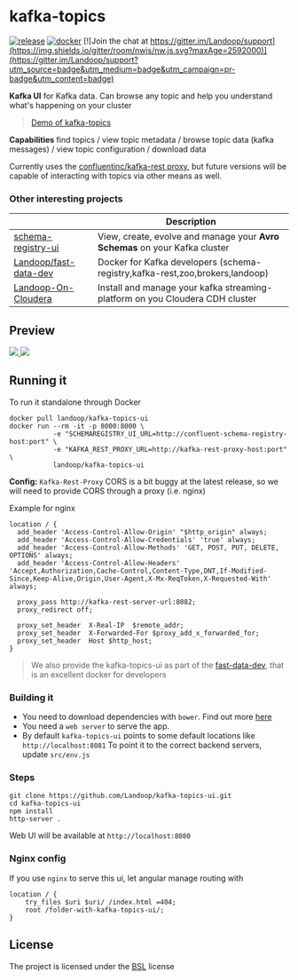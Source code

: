 # kafka-topics

[![release](http://github-release-version.herokuapp.com/github/landoop/kafka-topics-ui/release.svg?style=flat)](https://github.com/landoop/kafka-topics-ui/releases/latest)
[![docker](https://img.shields.io/docker/pulls/landoop/kafka-topics-ui.svg?style=flat)](https://hub.docker.com/r/landoop/kafka-topics-ui/)
[![Join the chat at https://gitter.im/Landoop/support](https://img.shields.io/gitter/room/nwjs/nw.js.svg?maxAge=2592000)](https://gitter.im/Landoop/support?utm_source=badge&utm_medium=badge&utm_campaign=pr-badge&utm_content=badge)

**Kafka UI** for Kafka data. Can browse any topic and help you understand what's happening on your cluster

> [Demo of kafka-topics](https://kafka-topics-ui.landoop.com)

**Capabilities** find topics / view topic metadata / browse topic data (kafka messages) / view topic configuration / download data

Currently uses the [confluentinc/kafka-rest proxy](https://github.com/confluentinc/kafka-rest), but future versions will
be capable of interacting with topics via other means as well.

### Other interesting projects

|                                                                       | Description                                                                  |
|-----------------------------------------------------------------------| -----------------------------------------------------------------------------|
| [schema-registry-ui](https://github.com/Landoop/schema-registry-ui)   | View, create, evolve and manage your **Avro Schemas** on your Kafka cluster  | 
| [Landoop/fast-data-dev](https://github.com/Landoop/fast-data-dev)     | Docker for Kafka developers (schema-registry,kafka-rest,zoo,brokers,landoop) |
| [Landoop-On-Cloudera](https://github.com/Landoop/Landoop-On-Cloudera) | Install and manage your kafka streaming-platform on you Cloudera CDH cluster |

## Preview

<a href="http://kafka-topics-ui.landoop.com" target="_blank" width="50%">
    <img src="https://raw.githubusercontent.com/Landoop/kafka-topics-ui/gh-pages/v0.7.1-topics-1.png">
</a>

<a href="http://kafka-topics-ui.landoop.com" target="_blank" width="50%">
    <img src="https://raw.githubusercontent.com/Landoop/kafka-topics-ui/gh-pages/v0.7.1-topics-2.png">
</a>

## Running it

To run it standalone through Docker

    docker pull landoop/kafka-topics-ui
    docker run --rm -it -p 8000:8000 \
               -e "SCHEMAREGISTRY_UI_URL=http://confluent-schema-registry-host:port" \
               -e "KAFKA_REST_PROXY_URL=http://kafka-rest-proxy-host:port" \
               landoop/kafka-topics-ui

**Config:** `Kafka-Rest-Proxy` CORS is a bit buggy at the latest release, so we will need to
provide CORS through a proxy (i.e. nginx)

Example for nginx

    location / {
      add_header 'Access-Control-Allow-Origin' "$http_origin" always;
      add_header 'Access-Control-Allow-Credentials' 'true' always;
      add_header 'Access-Control-Allow-Methods' 'GET, POST, PUT, DELETE, OPTIONS' always;
      add_header 'Access-Control-Allow-Headers' 'Accept,Authorization,Cache-Control,Content-Type,DNT,If-Modified-Since,Keep-Alive,Origin,User-Agent,X-Mx-ReqToken,X-Requested-With' always;

      proxy_pass http://kafka-rest-server-url:8082;
      proxy_redirect off;

      proxy_set_header  X-Real-IP  $remote_addr;
      proxy_set_header  X-Forwarded-For $proxy_add_x_forwarded_for;
      proxy_set_header  Host $http_host;
    }

> We also provide the kafka-topics-ui as part of the [fast-data-dev](https://github.com/Landoop/fast-data-dev), that
is an excellent docker for developers

### Building it

* You need to download dependencies with `bower`. Find out more [here](http://bower.io)
* You need a `web server` to serve the app.
* By default `kafka-topics-ui` points to some default locations like `http://localhost:8081`
  To point it to the correct backend servers, update `src/env.js`

### Steps

    git clone https://github.com/Landoop/kafka-topics-ui.git
    cd kafka-topics-ui
    npm install
    http-server .

Web UI will be available at `http://localhost:8080`

### Nginx config

If you use `nginx` to serve this ui, let angular manage routing with

    location / {
        try_files $uri $uri/ /index.html =404;
        root /folder-with-kafka-topics-ui/;
    }

## License

The project is licensed under the [BSL](http://landoop.com/bsl) license
